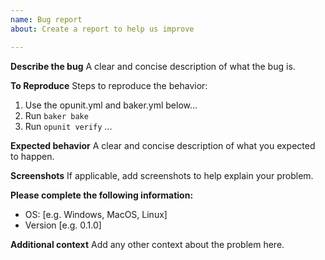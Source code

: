 ```yaml
---
name: Bug report
about: Create a report to help us improve

---
```


**Describe the bug**
A clear and concise description of what the bug is.

**To Reproduce**
Steps to reproduce the behavior:
1. Use the opunit.yml and baker.yml below...
2. Run `baker bake`
3. Run `opunit verify`
...

**Expected behavior**
A clear and concise description of what you expected to happen.

**Screenshots**
If applicable, add screenshots to help explain your problem.

**Please complete the following information:**
 - OS: [e.g. Windows, MacOS, Linux]
 - Version [e.g. 0.1.0]

**Additional context**
Add any other context about the problem here.
